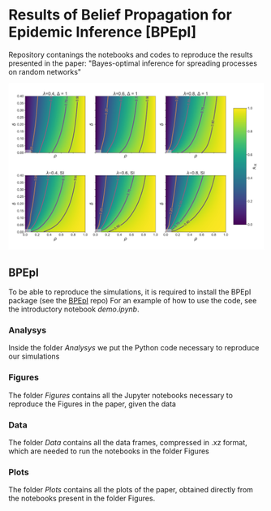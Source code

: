 # Results of Belief Propagation for Epidemic Inference \[BPEpI\]
Repository contanings the notebooks and codes to reproduce the results presented in the paper:
"Bayes-optimal inference for spreading processes on random networks"

<p align="center">
  <img src="./Plots/Figure4.pdf">
</p>

## BPEpI
To be able to reproduce the simulations, it is required to install the BPEpI package (see the [BPEpI](https://github.com/ocadni/bpepi) repo)
For an example of how to use the code, see the introductory notebook *demo.ipynb*.

### Analysys
Inside the folder *Analysys* we put the Python code necessary to reproduce our simulations

### Figures
The folder *Figures* contains all the Jupyter notebooks necessary to reproduce the Figures in the paper, given the data

### Data
The folder *Data* contains all the data frames, compressed in .xz format, which are needed to run the notebooks in the folder Figures

### Plots 
The folder *Plots* contains all the plots of the paper, obtained directly from the notebooks present in the folder Figures.
